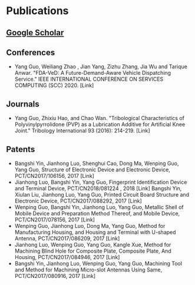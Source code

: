 # Publications
## [Google Scholar](https://scholar.google.com/citations?user=BnbauT4AAAAJ&hl=en&authuser=1)

## Conferences
- Yang Guo, Weiliang Zhao , Jian Yang, Zizhu Zhang, Jia Wu and Tarique Anwar. "FDA-VeD: A Future-Demand-Aware Vehicle Dispatching Service." IEEE INTERNATIONAL CONFERENCE ON SERVICES COMPUTING (SCC) 2020. [Link]

## Journals
- Yang Guo, Zhixiu Hao, and Chao Wan. "Tribological Characteristics of Polyvinylpyrrolidone (PVP) as a Lubrication Additive for Artificial Knee Joint." Tribology International 93 (2016): 214-219. [Link]

## Patents
- Bangshi Yin, Jianhong Luo, Shenghui Cao, Dong Ma, Wenping Guo, Yang Guo, Structure of Electronic Device and Electronic Device, PCT/CN2017/106156, 2017 [Link]
- Jianhong Luo, Bangshi Yin, Yang Guo, Fingerprint Identification Device and Terminal Device, PCT/CN2018/081224 , 2018 [Link]
Bangshi Yin, Xiulan Liu, Jianhong Luo, Yang Guo,  Printed Circuit Board Structure and Electronic Device,  PCT/CN2017/088292, 2017 [Link]
- Wenping Guo, Bangshi Yin, Jianhong Luo, Yang Guo, Metallic Shell of Mobile Device and Preparation Method Thereof, and Mobile Device, PCT/CN2017/078156, 2017 [Link]
- Wenping Guo, Jianhong Luo, Dong Ma, Yang Guo, Method for Manufacturing Housing, and Housing and Terminal with U-shaped Antenna, PCT/CN2017/086209, 2017 [Link]
- Jianhong Luo, Wenping Guo, Yang Guo, Kangle Xue, Method for Machining Blind Hole for Composite Plate, Composite Plate, And Housing, PCT/CN2017/084946, 2017 [Link]
- Bangshi Yin, Jianhong Luo, Wenping Guo, Yang Guo, Machining Tool and Method for Machining Micro-slot Antennas Using Same, PCT/CN2017/080916, 2017 [Link]
